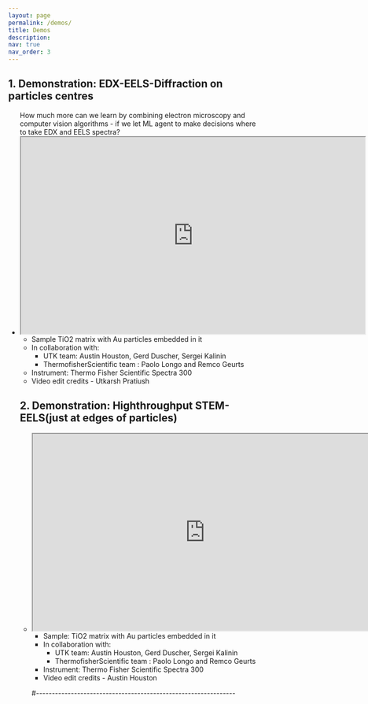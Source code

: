 ```yaml
---
layout: page
permalink: /demos/
title: Demos
description: 
nav: true
nav_order: 3
---
```

## 1. Demonstration: EDX-EELS-Diffraction on particles centres

<ul class="grid">
How much more can we learn by combining electron microscopy and computer vision algorithms - if we let ML agent to make decisions where to take EDX and EELS spectra? 
<li class="video" markdown="1">
<iframe src="https://drive.google.com/file/d/10r46FSJ8xkyWfAw7eQLbicskhitczgb2/preview" width="700" height="400" allow="autoplay"></iframe>

- Sample TiO2 matrix with Au particles embedded in it
- In collaboration with:
    -  UTK team: Austin Houston, Gerd Duscher, Sergei Kalinin
    - ThermofisherScientific team : Paolo Longo and Remco Geurts
- Instrument: Thermo Fisher Scientific Spectra 300 
- Video edit credits - Utkarsh Pratiush


## 2. Demonstration: Highthroughput STEM-EELS(just at edges of particles)

<ul class="grid">

<li class="video" markdown="1">
<iframe src="https://drive.google.com/file/d/1Wohg2iBaVmYh1XpanxFRZxH5q5c7giGy/preview" width="700" height="400" allow="autoplay"></iframe>

- Sample: TiO2 matrix with Au particles embedded in it
- In collaboration with:
    -  UTK team: Austin Houston, Gerd Duscher, Sergei Kalinin
    - ThermofisherScientific team : Paolo Longo and Remco Geurts
- Instrument: Thermo Fisher Scientific Spectra 300 
- Video edit credits - Austin Houston





#---------------------------------------------------------------


</li>

</ul>


